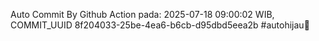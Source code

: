 Auto Commit By Github Action pada: 2025-07-18 09:00:02 WIB, COMMIT_UUID 8f204033-25be-4ea6-b6cb-d95dbd5eea2b #autohijau🗿
